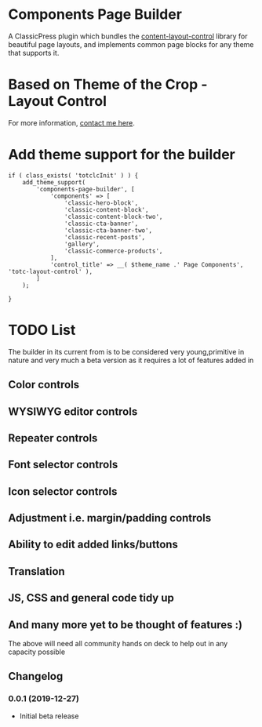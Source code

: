 # Components Page Builder
A ClassicPress plugin which bundles the [content-layout-control](https://github.com/NateWr/content-layout-control) library for beautiful page layouts, and implements common page blocks for any theme that supports it.

# Based on Theme of the Crop - Layout Control

For more information, [contact me here](https://cpengineered.com/contact).

# Add theme support for the builder

```
if ( class_exists( 'totclcInit' ) ) {
	add_theme_support( 
		'components-page-builder', [
			'components' => [
				'classic-hero-block',
				'classic-content-block',
				'classic-content-block-two',
				'classic-cta-banner',
				'classic-cta-banner-two',					
				'classic-recent-posts',
				'gallery',
				'classic-commerce-products',
			],
			'control_title' => __( $theme_name .' Page Components', 'totc-layout-control' ),
		] 
	);
	
}
```

# TODO List
The builder in its current from is to be considered very young,primitive in nature and very much a beta version as it requires a lot of features added in

## Color controls

## WYSIWYG editor controls

## Repeater controls

## Font selector controls

## Icon selector controls

## Adjustment i.e. margin/padding controls

## Ability to edit added links/buttons

## Translation

## JS, CSS and general code tidy up

## And many more yet to be thought of features :) 

The above will need all community hands on deck to help out in any capacity possible

## Changelog

### 0.0.1 (2019-12-27)
* Initial beta release
